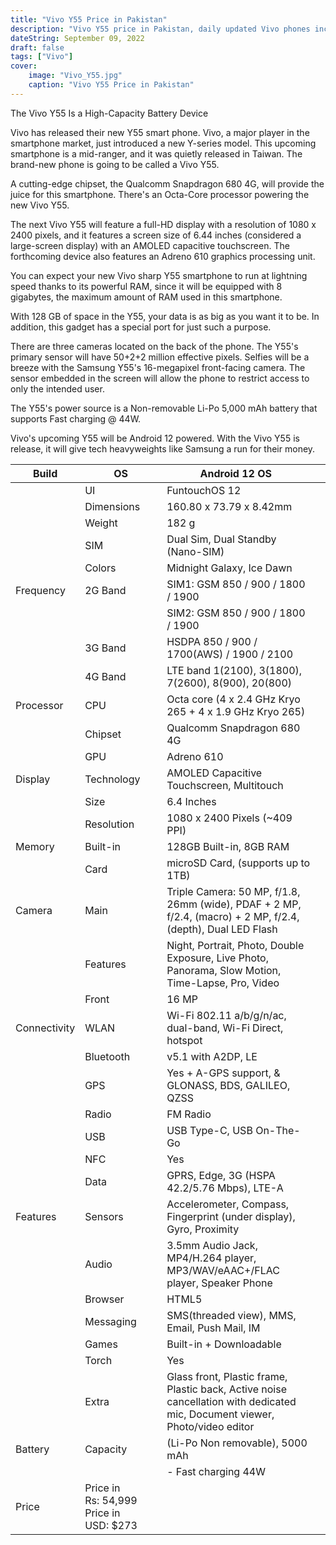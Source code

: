 ```yaml
---
title: "Vivo Y55 Price in Pakistan"
description: "Vivo Y55 price in Pakistan, daily updated Vivo phones including specs & information"
dateString: September 09, 2022
draft: false
tags: ["Vivo"]
cover:
    image: "Vivo_Y55.jpg"
    caption: "Vivo Y55 Price in Pakistan"
---
```



The Vivo Y55 Is a High-Capacity Battery Device

Vivo has released their new Y55 smart phone. Vivo, a major player in the smartphone market, just introduced a new Y-series model. This upcoming smartphone is a mid-ranger, and it was quietly released in Taiwan. The brand-new phone is going to be called a Vivo Y55. 

A cutting-edge chipset, the Qualcomm Snapdragon 680 4G, will provide the juice for this smartphone. There's an Octa-Core processor powering the new Vivo Y55. 

The next Vivo Y55 will feature a full-HD display with a resolution of 1080 x 2400 pixels, and it features a screen size of 6.44 inches (considered a large-screen display) with an AMOLED capacitive touchscreen. The forthcoming device also features an Adreno 610 graphics processing unit. 

You can expect your new Vivo sharp Y55 smartphone to run at lightning speed thanks to its powerful RAM, since it will be equipped with 8 gigabytes, the maximum amount of RAM used in this smartphone. 

With 128 GB of space in the Y55, your data is as big as you want it to be. In addition, this gadget has a special port for just such a purpose. 

There are three cameras located on the back of the phone. The Y55's primary sensor will have 50+2+2 million effective pixels. Selfies will be a breeze with the Samsung Y55's 16-megapixel front-facing camera. The sensor embedded in the screen will allow the phone to restrict access to only the intended user. 

The Y55's power source is a Non-removable Li-Po 5,000 mAh battery that supports Fast charging @ 44W. 

Vivo's upcoming Y55 will be Android 12 powered. With the Vivo Y55 is release, it will give tech heavyweights like Samsung a run for their money.


| Build        | OS                                           | Android 12 OS                                                                                                                 |  |
|--------------|----------------------------------------------|-------------------------------------------------------------------------------------------------------------------------------|--|
|              | UI                                           | FuntouchOS 12                                                                                                                 |  |
|              | Dimensions                                   | 160.80 x 73.79 x 8.42mm                                                                                                       |  |
|              | Weight                                       | 182 g                                                                                                                         |  |
|              | SIM                                          | Dual Sim, Dual Standby (Nano-SIM)                                                                                             |  |
|              | Colors                                       | Midnight Galaxy, Ice Dawn                                                                                                     |  |
| Frequency    | 2G Band                                      | SIM1: GSM 850 / 900 / 1800 / 1900                                                                                             |  |
|              |                                              | SIM2: GSM 850 / 900 / 1800 / 1900                                                                                             |  |
|              | 3G Band                                      | HSDPA 850 / 900 / 1700(AWS) / 1900 / 2100                                                                                     |  |
|              | 4G Band                                      | LTE band 1(2100), 3(1800), 7(2600), 8(900), 20(800)                                                                           |  |
| Processor    | CPU                                          | Octa core (4 x 2.4 GHz Kryo 265 + 4 x 1.9 GHz Kryo 265)                                                                       |  |
|              | Chipset                                      | Qualcomm Snapdragon 680 4G                                                                                                    |  |
|              | GPU                                          | Adreno 610                                                                                                                    |  |
| Display      | Technology                                   | AMOLED Capacitive Touchscreen, Multitouch                                                                                     |  |
|              | Size                                         | 6.4 Inches                                                                                                                    |  |
|              | Resolution                                   | 1080 x 2400 Pixels (~409 PPI)                                                                                                 |  |
| Memory       | Built-in                                     | 128GB Built-in, 8GB RAM                                                                                                       |  |
|              | Card                                         | microSD Card, (supports up to 1TB)                                                                                            |  |
| Camera       | Main                                         | Triple Camera: 50 MP, f/1.8, 26mm (wide), PDAF + 2 MP, f/2.4, (macro) + 2 MP, f/2.4, (depth), Dual LED Flash                  |  |
|              | Features                                     | Night, Portrait, Photo, Double Exposure, Live Photo, Panorama, Slow Motion, Time-Lapse, Pro, Video                            |  |
|              | Front                                        | 16 MP                                                                                                                         |  |
| Connectivity | WLAN                                         | Wi-Fi 802.11 a/b/g/n/ac, dual-band, Wi-Fi Direct, hotspot                                                                     |  |
|              | Bluetooth                                    | v5.1 with A2DP, LE                                                                                                            |  |
|              | GPS                                          | Yes + A-GPS support, & GLONASS, BDS, GALILEO, QZSS                                                                            |  |
|              | Radio                                        | FM Radio                                                                                                                      |  |
|              | USB                                          | USB Type-C, USB On-The-Go                                                                                                     |  |
|              | NFC                                          | Yes                                                                                                                           |  |
|              | Data                                         | GPRS, Edge, 3G (HSPA 42.2/5.76 Mbps), LTE-A                                                                                   |  |
| Features     | Sensors                                      | Accelerometer, Compass, Fingerprint (under display), Gyro, Proximity                                                          |  |
|              | Audio                                        | 3.5mm Audio Jack, MP4/H.264 player, MP3/WAV/eAAC+/FLAC player, Speaker Phone                                                  |  |
|              | Browser                                      | HTML5                                                                                                                         |  |
|              | Messaging                                    | SMS(threaded view), MMS, Email, Push Mail, IM                                                                                 |  |
|              | Games                                        | Built-in + Downloadable                                                                                                       |  |
|              | Torch                                        | Yes                                                                                                                           |  |
|              | Extra                                        | Glass front, Plastic frame, Plastic back, Active noise cancellation with dedicated mic, Document viewer, Photo/video editor   |  |
| Battery      | Capacity                                     | (Li-Po Non removable), 5000 mAh                                                                                               |  |
|              |                                              | - Fast charging 44W                                                                                                           |  |
| Price        | Price in Rs: 54,999     Price in USD: $273   |                                                                                                                               |  |
